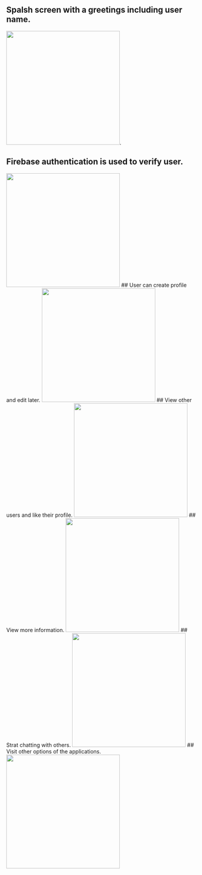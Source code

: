 ## Spalsh screen with a greetings including user name.
<img src="https://user-images.githubusercontent.com/77186777/198884495-8f7b40f3-de2b-41ea-8aee-f7a0e12f49ff.png" width="300">.
## Firebase authentication is used to verify user.
<img src="https://user-images.githubusercontent.com/77186777/198884496-a7221d96-3ebf-46f6-8959-a4817d6a28a7.png" width="300">
## User can create profile and edit later.
<img src="https://user-images.githubusercontent.com/77186777/198884497-f3da4c03-90c0-44fa-a0f3-565253a42c1c.png" width="300">
## View other users and like their profile.
<img src="https://user-images.githubusercontent.com/77186777/198884498-1d8d2914-ab74-4563-9eb8-a90a74c2aa22.png" width="300">
## View more information.
<img src="https://user-images.githubusercontent.com/77186777/198884487-82356c1c-ed5b-47a2-81ec-b9f1013eb9b5.png" width="300">
## Strat chatting with others.
<img src="https://user-images.githubusercontent.com/77186777/198884490-928fc080-eeb3-4947-9ac5-908b1fd9c5ed.png" width="300">
## Visit other options of the applications.
<img src="https://user-images.githubusercontent.com/77186777/198884493-1c56e6a3-6c6f-488d-8b3d-b66e6a2cc322.png" width="300"


